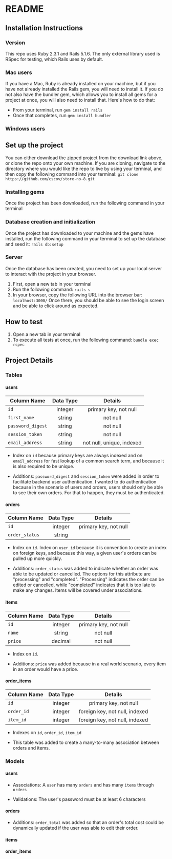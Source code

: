 # README

## Installation Instructions
### Version
This repo uses Ruby 2.3.1 and Rails 5.1.6. The only external library used is RSpec for testing, which Rails uses by default.

### Mac users
If you have a Mac, Ruby is already installed on your machine, but if you have not already installed the Rails gem, you will need to install it. If you do not also have the bundler gem, which allows you to install all gems for a project at once, you will also need to install that. Here's how to do that:
* From your terminal, run `gem install rails`
* Once that completes, run `gem install bundler`

### Windows users

## Set up the project
You can either download the zipped project from the download link above, or clone the repo onto your own machine. If you are cloning, navigate to the directory where you would like the repo to live by using your terminal, and then copy the following command into your terminal: `git clone https://github.com/cscov/store-no-8.git`

### Installing gems
Once the project has been downloaded, run the following command in your terminal

### Database creation and initialization
Once the project has downloaded to your machine and the gems have installed, run the following command in your terminal to set up the database and seed it:
`rails db:setup`

### Server
Once the database has been created, you need to set up your local server to interact with the project in your browser.
1. First, open a new tab in your terminal
2. Run the following command: `rails s`
3. In your browser, copy the following URL into the browser bar: `localhost:3000/`
Once there, you should be able to see the login screen and be able to click around as expected.

## How to test
1. Open a new tab in your terminal
2. To execute all tests at once, run the following command: `bundle exec rspec`


## Project Details

### Tables
#### users
| Column Name        | Data Type           | Details  |
| ------------- |:-------------:| :-----:|
| `id`      | integer | primary key, not null |
| `first_name`      | string | not null |
| `password_digest`      | string | not null |
| `session_token`      | string | not null |
| `email_address`      | string | not null, unique, indexed |

* Index on  `id` because primary keys are always indexed and on `email_address` for fast lookup of a common search term, and because it is also required to be unique.

* Additions: `password_digest` and `session_token` were added in order to facilitate backend user authentication. I wanted to do authentication because in the scenario of users and orders, users should only be able to see their own orders. For that to happen, they must be authenticated.

#### orders
| Column Name        | Data Type           | Details  |
| ------------- |:-------------:| :-----:|
| `id`      | integer | primary key, not null |
| `order_status`      | string |  |

* Index on `id`. Index on `user_id` because it is convention to create an index on foreign keys, and because this way, a given user's orders can be pulled up more quickly.

* Additions: `order_status` was added to indicate whether an order was able to be updated or cancelled. The options for this attribute are "processing" and "completed". "Processing" indicates the order can be edited or cancelled, while "completed" indicates that it is too late to make any changes.
Items will be covered under associations.

#### items
| Column Name        | Data Type           | Details  |
| ------------- |:-------------:| :-----:|
| `id`      | integer | primary key, not null |
| `name`      | string | not null |
| `price`      | decimal | not null |

* Index on `id`.

* Additions: `price` was added because in a real world scenario, every item in an order would have a price.

#### order_items
| Column Name        | Data Type           | Details  |
| ------------- |:-------------:| :-----:|
| `id`      | integer | primary key, not null |
| `order_id`      | integer | foreign key, not null, indexed |
| `item_id`      | integer | foreign key, not null, indexed |

* Indexes on `id`, `order_id`, `item_id`

* This table was added to create a many-to-many association between orders and items.

### Models
#### users
* Associations: A `user` has many `orders` and has many `items` through `orders`

* Validations: The user's password must be at least 6 characters

#### orders
* Additions: `order_total` was added so that an order's total cost could be dynamically updated if the user was able to edit their order.

#### items

#### order_items
